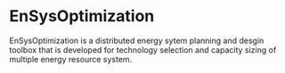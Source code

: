 # EnSysOptimization
EnSysOptimization is a distributed energy sytem planning and desgin toolbox that is developed for technology selection and capacity sizing of multiple energy resource system.
